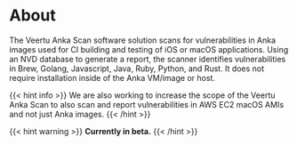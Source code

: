 ---
---

# About
The Veertu Anka Scan software solution scans for vulnerabilities in Anka images used for CI building and testing of iOS or macOS applications. Using an NVD database to generate a report, the scanner identifies vulnerabilities in Brew, Golang, Javascript, Java, Ruby, Python, and Rust. It does not require installation inside of the Anka VM/image or host.

{{< hint info >}}
We are also working to increase the scope of the Veertu Anka Scan to also scan and report vulnerabilities in AWS EC2 macOS AMIs and not just Anka images.
{{< /hint >}}

{{< hint warning >}}
**Currently in beta.**
{{< /hint >}}
